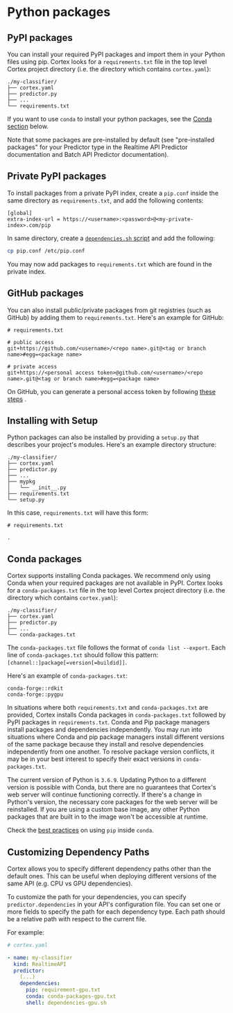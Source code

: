 # Python packages

## PyPI packages

You can install your required PyPI packages and import them in your Python files using pip. Cortex looks for
a `requirements.txt` file in the top level Cortex project directory (i.e. the directory which contains `cortex.yaml`):

```text
./my-classifier/
├── cortex.yaml
├── predictor.py
├── ...
└── requirements.txt
```

If you want to use `conda` to install your python packages, see the [Conda section](#conda-packages) below.

Note that some packages are pre-installed by default (see "pre-installed packages" for your Predictor type in the
Realtime API Predictor documentation and Batch API Predictor documentation).

## Private PyPI packages

To install packages from a private PyPI index, create a `pip.conf` inside the same directory as `requirements.txt`, and
add the following contents:

```text
[global]
extra-index-url = https://<username>:<password>@<my-private-index>.com/pip
```

In same directory, create a [`dependencies.sh` script](system-packages.md) and add the following:

```bash
cp pip.conf /etc/pip.conf
```

You may now add packages to `requirements.txt` which are found in the private index.

## GitHub packages

You can also install public/private packages from git registries (such as GitHub) by adding them to `requirements.txt`.
Here's an example for GitHub:

```text
# requirements.txt

# public access
git+https://github.com/<username>/<repo name>.git@<tag or branch name>#egg=<package name>

# private access
git+https://<personal access token>@github.com/<username>/<repo name>.git@<tag or branch name>#egg=<package name>
```

On GitHub, you can generate a personal access token by
following [these steps](https://help.github.com/en/github/authenticating-to-github/creating-a-personal-access-token-for-the-command-line)
.

## Installing with Setup

Python packages can also be installed by providing a `setup.py` that describes your project's modules. Here's an example
directory structure:

```text
./my-classifier/
├── cortex.yaml
├── predictor.py
├── ...
├── mypkg
│   └── __init__.py
├── requirements.txt
└── setup.py
```

In this case, `requirements.txt` will have this form:

```text
# requirements.txt

.
```

## Conda packages

Cortex supports installing Conda packages. We recommend only using Conda when your required packages are not available
in PyPI. Cortex looks for a `conda-packages.txt` file in the top level Cortex project directory (i.e. the directory
which contains `cortex.yaml`):

```text
./my-classifier/
├── cortex.yaml
├── predictor.py
├── ...
└── conda-packages.txt
```

The `conda-packages.txt` file follows the format of `conda list --export`. Each line of `conda-packages.txt` should
follow this pattern: `[channel::]package[=version[=buildid]]`.

Here's an example of `conda-packages.txt`:

```text
conda-forge::rdkit
conda-forge::pygpu
```

In situations where both `requirements.txt` and `conda-packages.txt` are provided, Cortex installs Conda packages
in `conda-packages.txt` followed by PyPI packages in `requirements.txt`. Conda and Pip package managers install packages
and dependencies independently. You may run into situations where Conda and pip package managers install different
versions of the same package because they install and resolve dependencies independently from one another. To resolve
package version conflicts, it may be in your best interest to specify their exact versions in `conda-packages.txt`.

The current version of Python is `3.6.9`. Updating Python to a different version is possible with Conda, but there are
no guarantees that Cortex's web server will continue functioning correctly. If there's a change in Python's version, the
necessary core packages for the web server will be reinstalled. If you are using a custom base image, any other Python
packages that are built in to the image won't be accessible at runtime.

Check the [best practices](https://www.anaconda.com/using-pip-in-a-conda-environment/) on using `pip` inside `conda`.

## Customizing Dependency Paths

Cortex allows you to specify different dependency paths other than the default ones. This can be useful when deploying
different versions of the same API (e.g. CPU vs GPU dependencies).

To customize the path for your dependencies, you can specify `predictor.dependencies` in your API's configuration file. You can set
one or more fields to specify the path for each dependency type. Each path should be a relative path with respect to the current file.

For example:

```yaml
# cortex.yaml

- name: my-classifier
  kind: RealtimeAPI
  predictor:
    (...)
    dependencies:
      pip: requirement-gpu.txt
      conda: conda-packages-gpu.txt
      shell: dependencies-gpu.sh
```
